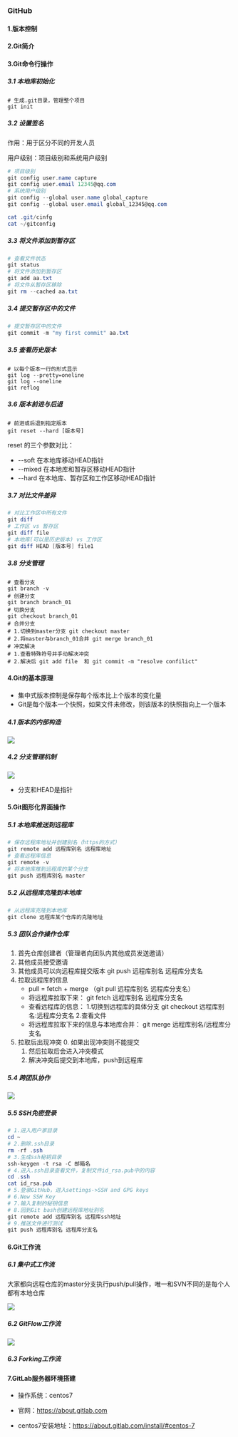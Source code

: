 ### GitHub

#### 1.版本控制

#### 2.Git简介

#### 3.Git命令行操作

##### 3.1 本地库初始化

```shell
# 生成.git目录，管理整个项目
git init
```

##### 3.2 设置签名

作用：用于区分不同的开发人员

用户级别：项目级别和系统用户级别

```powershell
# 项目级别
git config user.name capture
git config user.email 12345@qq.com
# 系统用户级别
git config --global user.name global_capture
git config --global user.email global_12345@qq.com

cat .git/cinfg
cat ~/gitconfig
```

##### 3.3 将文件添加到暂存区

```powershell
# 查看文件状态
git status
# 将文件添加到暂存区
git add aa.txt
# 将文件从暂存区移除
git rm --cached aa.txt
```

##### 3.4 提交暂存区中的文件

```powershell
# 提交暂存区中的文件
git commit -m "my first commit" aa.txt
```

##### 3.5 查看历史版本

```shell
# 以每个版本一行的形式显示
git log --pretty=oneline
git log --oneline
git reflog
```

##### 3.6 版本前进与后退

```shell
# 前进或后退到指定版本
git reset --hard [版本号]
```

reset 的三个参数对比：

- --soft 在本地库移动HEAD指针
- --mixed 在本地库和暂存区移动HEAD指针
- --hard 在本地库、暂存区和工作区移动HEAD指针

##### 3.7 对比文件差异

```powershell
# 对比工作区中所有文件
git diff
# 工作区 vs 暂存区
git diff file
# 本地库(可以是历史版本) vs 工作区
git diff HEAD [版本号] file1
```



##### 3.8 分支管理

```shell
# 查看分支
git branch -v
# 创建分支
git branch branch_01
# 切换分支
git checkout branch_01
# 合并分支
# 1.切换到master分支 git checkout master
# 2.将master与branch_01合并 git merge branch_01
# 冲突解决
# 1.查看特殊符号并手动解决冲突
# 2.解决后 git add file  和 git commit -m "resolve confilict"
```



#### 4.Git的基本原理

- 集中式版本控制是保存每个版本比上个版本的变化量
- Git是每个版本一个快照，如果文件未修改，则该版本的快照指向上一个版本

##### 4.1 版本的内部构造

![](img\GitHub\Git版本的内部构造.jpg)

##### 4.2 分支管理机制

![](img\GitHub\Git分支管理机制.jpg)

- 分支和HEAD是指针

#### 5.Git图形化界面操作

##### 5.1 本地库推送到远程库

```powershell
# 保存远程库地址并创建别名（https的方式）
git remote add 远程库别名 远程库地址
# 查看远程库信息
git remote -v
# 将本地库推到远程库的某个分支
git push 远程库别名 master
```

##### 5.2 从远程库克隆到本地库

```powershell
# 从远程库克隆到本地库
git clone 远程库某个仓库的克隆地址
```

##### 5.3 团队合作操作仓库

1. 首先仓库创建者（管理者向团队内其他成员发送邀请）
2. 其他成员接受邀请
3. 其他成员可以向远程库提交版本 git push 远程库别名 远程库分支名
4. 拉取远程库的信息
   - pull = fetch + merge （git pull 远程库别名 远程库分支名）
   - 将远程库拉取下来：   git fetch 远程库别名 远程库分支名
   - 查看远程库的信息：   1.切换到远程库的具体分支   git checkout 远程库别名:远程库分支名  2.查看文件
   - 将远程库拉取下来的信息与本地库合并：    git merge 远程库别名/远程库分支名
5. 拉取后出现冲突
   0. 如果出现冲突则不能提交
   1. 然后拉取后会进入冲突模式
   2. 解决冲突后提交到本地库，push到远程库

##### 5.4 跨团队协作

![](img\GitHub\Git项目跨团队协作开发.jpg)

##### 5.5 SSH免密登录

```powershell
# 1.进入用户家目录
cd ~
# 2.删除.ssh目录
rm -rf .ssh
# 3.生成ssh秘钥目录
ssh-keygen -t rsa -C 邮箱名
# 4.进入.ssh目录查看文件，复制文件id_rsa.pub中的内容
cd .ssh
cat id_rsa.pub
# 5.登录GitHub，进入settings->SSH and GPG keys
# 6.New SSH Key
# 7.输入复制的秘钥信息
# 8.回到Git bash创建远程库地址别名
git remote add 远程库别名 远程库ssh地址
# 9.推送文件进行测试
git push 远程库别名 远程库分支名
```

#### 6.Git工作流

##### 6.1 集中式工作流

大家都向远程仓库的master分支执行push/pull操作，唯一和SVN不同的是每个人都有本地仓库

![](img\GitHub\集中式工作流.jpg)

##### 6.2 GitFlow工作流

![](img\GitHub\GitFlow工作流.jpg)

##### 6.3 Forking工作流



#### 7.GitLab服务器环境搭建

- 操作系统：centos7

- 官网：https://about.gitlab.com
- centos7安装地址：https://about.gitlab.com/install/#centos-7



